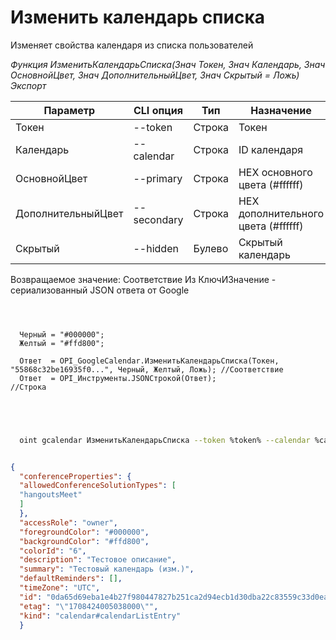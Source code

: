 ﻿---
sidebar_position: 5
---

# Изменить календарь списка
 Изменяет свойства календаря из списка пользователей


*Функция ИзменитьКалендарьСписка(Знач Токен, Знач Календарь, Знач ОсновнойЦвет, Знач ДополнительныйЦвет, Знач Скрытый = Ложь) Экспорт*

  | Параметр | CLI опция | Тип | Назначение |
  |-|-|-|-|
  | Токен | --token | Строка | Токен |
  | Календарь | --calendar | Строка | ID календаря |
  | ОсновнойЦвет | --primary | Строка | HEX основного цвета (#ffffff) |
  | ДополнительныйЦвет | --secondary | Строка | HEX дополнительного цвета (#ffffff) |
  | Скрытый | --hidden | Булево | Скрытый календарь |

  
  Возвращаемое значение:   Соответствие Из КлючИЗначение - сериализованный JSON ответа от Google

```bsl title="Пример кода"
	
  
  
  Черный = "#000000";
  Желтый = "#ffd800";
  
  Ответ  = OPI_GoogleCalendar.ИзменитьКалендарьСписка(Токен, "55868c32be16935f0...", Черный, Желтый, Ложь); //Соответствие
  Ответ  = OPI_Инструменты.JSONСтрокой(Ответ);                                                              //Строка
  

	
```

```sh title="Пример команды CLI"
    
  oint gcalendar ИзменитьКалендарьСписка --token %token% --calendar %calendar% --primary %primary% --secondary %secondary% --hidden %hidden%

```


```json title="Результат"

{
  "conferenceProperties": {
  "allowedConferenceSolutionTypes": [
  "hangoutsMeet"
  ]
  },
  "accessRole": "owner",
  "foregroundColor": "#000000",
  "backgroundColor": "#ffd800",
  "colorId": "6",
  "description": "Тестовое описание",
  "summary": "Тестовый календарь (изм.)",
  "defaultReminders": [],
  "timeZone": "UTC",
  "id": "0da65d69eba1e4b27f980447827b251ca2d94ecb1d30dba22c83559c33d0ea29@group.calendar.google.com",
  "etag": "\"1708424005038000\"",
  "kind": "calendar#calendarListEntry"
  }

```
